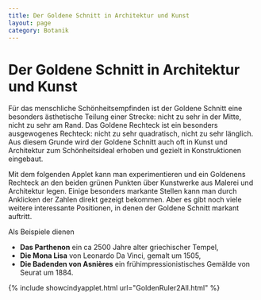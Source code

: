 ```yaml
---
title: Der Goldene Schnitt in Architektur und Kunst
layout: page
category: Botanik
---
```

# Der Goldene Schnitt in Architektur und Kunst

Für das menschliche Schönheitsempfinden ist der Goldene Schnitt eine besonders ästhetische Teilung einer Strecke:
nicht zu sehr in der Mitte, nicht zu sehr am Rand. Das Goldene Rechteck ist ein besonders ausgewogenes Rechteck:
nicht zu sehr quadratisch, nicht zu sehr länglich. Aus diesem Grunde wird der Goldene Schnitt auch oft in Kunst und Architektur
zum Schönheitsideal erhoben und gezielt in Konstruktionen eingebaut.
<p></p>
Mit dem folgenden Applet kann man experimentieren und ein Goldenens Rechteck an den beiden grünen Punkten
über Kunstwerke aus Malerei und Architektur legen. Einige besonders markante Stellen kann man durch Anklicken der Zahlen
direkt gezeigt bekommen. Aber es gibt noch viele weitere interessante Positionen, in denen der Goldene Schnitt markant auftritt.
<p></p>
Als Beispiele dienen
<p></p> <ul>
<li> <strong>Das Parthenon</strong> ein ca 2500 Jahre alter griechischer Tempel,
</li> <li> <strong>Die Mona Lisa</strong> von Leonardo Da Vinci, gemalt um 1505,
</li> <li> <strong>Die Badenden von Asnières</strong> ein frühimpressionistisches Gemälde von Seurat um 1884.
</li></ul>

{% include showcindyapplet.html url="GoldenRuler2All.html" %}

